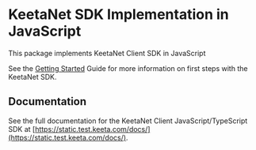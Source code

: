KeetaNet SDK Implementation in JavaScript
=========================================

This package implements KeetaNet Client SDK in JavaScript

See the [Getting Started](docs/GETTING-STARTED.md) Guide for more
information on first steps with the KeetaNet SDK.

## Documentation

See the full documentation for the KeetaNet Client JavaScript/TypeScript SDK at [https://static.test.keeta.com/docs/](https://static.test.keeta.com/docs/).
